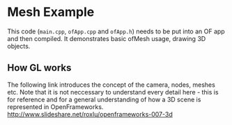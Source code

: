 Mesh Example
============
This code (`main.cpp`, `ofApp.cpp` and `ofApp.h`) needs to be put into an OF app
and then compiled. It demonstrates basic ofMesh usage, drawing 3D objects.

How GL works
------------
The following link introduces the concept of the camera, nodes, meshes etc. Note
that it is not neccessary to understand every detail here - this is for reference
and for a general understanding of how a 3D scene is represented in OpenFrameworks.
http://www.slideshare.net/roxlu/openframeworks-007-3d

